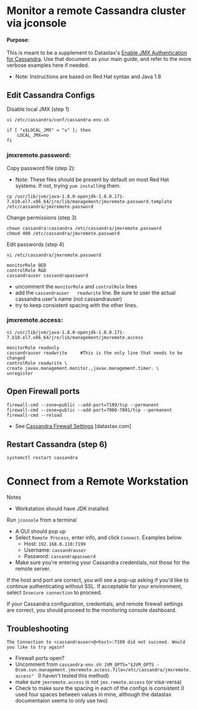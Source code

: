 # Monitor a remote Cassandra cluster via **jconsole**
#### Purpose: 
This is meant to be a supplement to Datastax's [Enable JMX Authentication for Cassandra](https://docs.datastax.com/en/cassandra/2.1/cassandra/security/secureJmxAuthentication.html). Use that document as your main guide, and refer to the more verbose examples here if needed. 
- Note: Instructions are based on Red Hat syntax and Java 1.8

## Edit Cassandra Configs

Disable local JMX (step 1)

`vi /etc/cassandra/conf/cassandra-env.sh`
```
if [ "x$LOCAL_JMX" = "x" ]; then
    LOCAL_JMX=no
fi
```

### **jmxremote.password**:
Copy password file (step 2):
- Note: These files should be present by default on most Red Hat systems. If not, trying `yum install`ing them. 
```
cp /usr/lib/jvm/java-1.8.0-openjdk-1.8.0.171-7.b10.el7.x86_64/jre/lib/management/jmxremote.password.template /etc/cassandra/jmxremote.password
```

Change permissions (step 3)
```
chown cassandra:cassandra /etc/cassandra/jmxremote.password
chmod 400 /etc/cassandra/jmxremote.password
```

Edit passwords (step 4)

`vi /etc/cassandra/jmxremote.password`

```
monitorRole QED
controlRole R&D
cassandrauser cassandrapassword
```
- uncomment the `monitorRole` and `controlRole` lines
- add the `cassandrauser   readwrite` line. Be sure to user the actual cassandra user's name (not cassandrauser)
- try to keep consistent spacing with the other lines. 

### **jmxremote.access**:
`vi /usr/lib/jvm/java-1.8.0-openjdk-1.8.0.171-7.b10.el7.x86_64/jre/lib/management/jmxremote.access`

```
monitorRole readonly
cassandrauser readwrite     #This is the only line that needs to be changed
controlRole readwrite \
create javax.management.monitor.,javax.management.timer. \
unregister
```


## Open Firewall ports

```
firewall-cmd --zone=public --add-port=7199/tcp --permanent
firewall-cmd --zone=public --add-port=7000-7001/tcp --permanent
firewall-cmd --reload
```

- See [Cassandra Firewall Settings](https://docs.datastax.com/en/cassandra/2.1/cassandra/security/secureFireWall_r.html) [datastax.com]

## Restart Cassandra (step 6)
```
systemctl restart cassandra
```

# Connect from a Remote Workstation
Notes
- Workstation should have JDK installed

Run `jconsole` from a terminal
- A GUI should pop up
- Select `Remote Process`, enter info, and click `Connect`. Examples below.
    - Host: `192.168.0.110:7199`
    - Username: `cassandrauser`
    - Password: `cassandrapassword`
- Make sure you're entering your Cassandra credentials, not those for the remote server. 

If the host and port are correct, you will see a pop-up asking if you'd like to continue authenticating without SSL. If acceptable for your environment, select `Insecure connection` to proceed. 

If your Cassandra configuration, credentials, and remote firewall settings are correct, you should proceed to the monitoring console dashboard. 

## Troubleshooting
`The Connection to <cassandrauser>@<host>:7199 did not succeed. Would you like to try again?`
- Firewall ports open? 
- Uncomment from `cassandra-env.sh`: `JVM_OPTS="$JVM_OPTS -Dcom.sun.management.jmxremote.access.file=/etc/cassandra/jmxremote.access"
` (I haven't tested this method)
- make sure `jmxremote.access` is not `jmx.remote.access` (or visa-versa)
- Check to make sure the spacing in each of the configs is consistent (I used four spaces between values in mine, although the datastax documentaion seems to only use two)